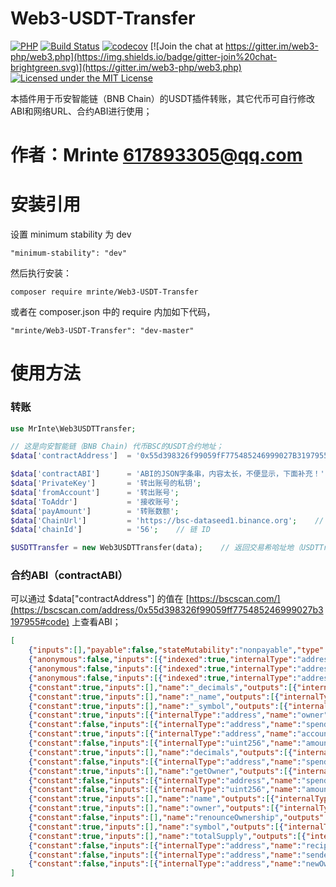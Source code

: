 # Web3-USDT-Transfer
[![PHP](https://github.com/web3p/web3.php/actions/workflows/php.yml/badge.svg)](https://github.com/web3p/web3.php/actions/workflows/php.yml)
[![Build Status](https://travis-ci.org/web3p/web3.php.svg?branch=master)](https://travis-ci.org/web3p/web3.php)
[![codecov](https://codecov.io/gh/web3p/web3.php/branch/master/graph/badge.svg)](https://codecov.io/gh/web3p/web3.php)
[![Join the chat at https://gitter.im/web3-php/web3.php](https://img.shields.io/badge/gitter-join%20chat-brightgreen.svg)](https://gitter.im/web3-php/web3.php)
[![Licensed under the MIT License](https://img.shields.io/badge/License-MIT-blue.svg)](https://github.com/web3p/web3.php/blob/master/LICENSE)

本插件用于币安智能链（BNB Chain）的USDT插件转账，其它代币可自行修改ABI和网络URL、合约ABI进行使用；

# 作者：Mrinte <617893305@qq.com>

# 安装引用

设置 minimum stability 为 dev
```
"minimum-stability": "dev"
```

然后执行安装：
```
composer require mrinte/Web3-USDT-Transfer
```

或者在 composer.json 中的 require 内加如下代码，

```
"mrinte/Web3-USDT-Transfer": "dev-master"
```


# 使用方法

### 转账
```php
use MrInte\Web3USDTTransfer;

// 这是向安智能链（BNB Chain) 代币BSC的USDT合约地址；
$data['contractAddress']  = '0x55d398326f99059fF775485246999027B3197955';

$data['contractABI']      = 'ABI的JSON字条串，内容太长，不便显示，下面补充！';
$data['PrivateKey']       = '转出账号的私钥';
$data['fromAccount']      = '转出账号';
$data['ToAddr']           = '接收账号';
$data['payAmount']        = '转账数额';
$data['ChainUrl']         = 'https://bsc-dataseed1.binance.org';    // 网络 RPC URL
$data['chainId']          = '56';    // 链 ID

$USDTTransfer = new Web3USDTTransfer(data);    // 返回交易希哈址地（USDTTransfer）
```

### 合约ABI（contractABI）
可以通过 $data["contractAddress"] 的值在 [https://bscscan.com/](https://bscscan.com/address/0x55d398326f99059ff775485246999027b3197955#code) 上查看ABI；

```json
[
    {"inputs":[],"payable":false,"stateMutability":"nonpayable","type":"constructor"},
    {"anonymous":false,"inputs":[{"indexed":true,"internalType":"address","name":"owner","type":"address"},{"indexed":true,"internalType":"address","name":"spender","type":"address"},{"indexed":false,"internalType":"uint256","name":"value","type":"uint256"}],"name":"Approval","type":"event"},
    {"anonymous":false,"inputs":[{"indexed":true,"internalType":"address","name":"previousOwner","type":"address"},{"indexed":true,"internalType":"address","name":"newOwner","type":"address"}],"name":"OwnershipTransferred","type":"event"},
    {"anonymous":false,"inputs":[{"indexed":true,"internalType":"address","name":"from","type":"address"},{"indexed":true,"internalType":"address","name":"to","type":"address"},{"indexed":false,"internalType":"uint256","name":"value","type":"uint256"}],"name":"Transfer","type":"event"},
    {"constant":true,"inputs":[],"name":"_decimals","outputs":[{"internalType":"uint8","name":"","type":"uint8"}],"payable":false,"stateMutability":"view","type":"function"},
    {"constant":true,"inputs":[],"name":"_name","outputs":[{"internalType":"string","name":"","type":"string"}],"payable":false,"stateMutability":"view","type":"function"},
    {"constant":true,"inputs":[],"name":"_symbol","outputs":[{"internalType":"string","name":"","type":"string"}],"payable":false,"stateMutability":"view","type":"function"},
    {"constant":true,"inputs":[{"internalType":"address","name":"owner","type":"address"},{"internalType":"address","name":"spender","type":"address"}],"name":"allowance","outputs":[{"internalType":"uint256","name":"","type":"uint256"}],"payable":false,"stateMutability":"view","type":"function"},
    {"constant":false,"inputs":[{"internalType":"address","name":"spender","type":"address"},{"internalType":"uint256","name":"amount","type":"uint256"}],"name":"approve","outputs":[{"internalType":"bool","name":"","type":"bool"}],"payable":false,"stateMutability":"nonpayable","type":"function"},
    {"constant":true,"inputs":[{"internalType":"address","name":"account","type":"address"}],"name":"balanceOf","outputs":[{"internalType":"uint256","name":"","type":"uint256"}],"payable":false,"stateMutability":"view","type":"function"},
    {"constant":false,"inputs":[{"internalType":"uint256","name":"amount","type":"uint256"}],"name":"burn","outputs":[{"internalType":"bool","name":"","type":"bool"}],"payable":false,"stateMutability":"nonpayable","type":"function"},
    {"constant":true,"inputs":[],"name":"decimals","outputs":[{"internalType":"uint8","name":"","type":"uint8"}],"payable":false,"stateMutability":"view","type":"function"},
    {"constant":false,"inputs":[{"internalType":"address","name":"spender","type":"address"},{"internalType":"uint256","name":"subtractedValue","type":"uint256"}],"name":"decreaseAllowance","outputs":[{"internalType":"bool","name":"","type":"bool"}],"payable":false,"stateMutability":"nonpayable","type":"function"},
    {"constant":true,"inputs":[],"name":"getOwner","outputs":[{"internalType":"address","name":"","type":"address"}],"payable":false,"stateMutability":"view","type":"function"},
    {"constant":false,"inputs":[{"internalType":"address","name":"spender","type":"address"},{"internalType":"uint256","name":"addedValue","type":"uint256"}],"name":"increaseAllowance","outputs":[{"internalType":"bool","name":"","type":"bool"}],"payable":false,"stateMutability":"nonpayable","type":"function"},
    {"constant":false,"inputs":[{"internalType":"uint256","name":"amount","type":"uint256"}],"name":"mint","outputs":[{"internalType":"bool","name":"","type":"bool"}],"payable":false,"stateMutability":"nonpayable","type":"function"},
    {"constant":true,"inputs":[],"name":"name","outputs":[{"internalType":"string","name":"","type":"string"}],"payable":false,"stateMutability":"view","type":"function"},
    {"constant":true,"inputs":[],"name":"owner","outputs":[{"internalType":"address","name":"","type":"address"}],"payable":false,"stateMutability":"view","type":"function"},
    {"constant":false,"inputs":[],"name":"renounceOwnership","outputs":[],"payable":false,"stateMutability":"nonpayable","type":"function"},
    {"constant":true,"inputs":[],"name":"symbol","outputs":[{"internalType":"string","name":"","type":"string"}],"payable":false,"stateMutability":"view","type":"function"},
    {"constant":true,"inputs":[],"name":"totalSupply","outputs":[{"internalType":"uint256","name":"","type":"uint256"}],"payable":false,"stateMutability":"view","type":"function"},
    {"constant":false,"inputs":[{"internalType":"address","name":"recipient","type":"address"},{"internalType":"uint256","name":"amount","type":"uint256"}],"name":"transfer","outputs":[{"internalType":"bool","name":"","type":"bool"}],"payable":false,"stateMutability":"nonpayable","type":"function"},
    {"constant":false,"inputs":[{"internalType":"address","name":"sender","type":"address"},{"internalType":"address","name":"recipient","type":"address"},{"internalType":"uint256","name":"amount","type":"uint256"}],"name":"transferFrom","outputs":[{"internalType":"bool","name":"","type":"bool"}],"payable":false,"stateMutability":"nonpayable","type":"function"},
    {"constant":false,"inputs":[{"internalType":"address","name":"newOwner","type":"address"}],"name":"transferOwnership","outputs":[],"payable":false,"stateMutability":"nonpayable","type":"function"}
]
```
